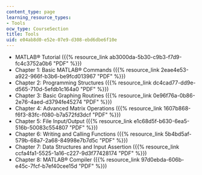```yaml
---
content_type: page
learning_resource_types:
- Tools
ocw_type: CourseSection
title: Tools
uid: e04ab8d0-e52e-07e9-d308-ebd6dbe6f10e
---
```


*   MATLAB® Tutorial ({{% resource_link ab3000da-5b30-c9b3-f7d9-fc4c3752a0b6 "PDF" %}})
*   Chapter 1: Basic MATLAB® Commands ({{% resource_link 2eae4e53-a922-966f-b3b6-be9fcd013967 "PDF" %}})
*   Chapter 2: Programming Structures ({{% resource_link dc4cad77-dd9e-d565-710d-5efdb1c164a0 "PDF" %}})
*   Chapter 3: Basic Graphing Routines ({{% resource_link 0e96f76a-0b86-2e76-4aed-d3794fe45274 "PDF" %}})
*   Chapter 4: Advanced Matrix Operations ({{% resource_link 1607b868-f6f3-83fc-f080-b7a572fd3dcf "PDF" %}})
*   Chapter 5: File Input/Output ({{% resource_link e1c68d5f-b630-6ea5-516b-50083c554807 "PDF" %}})
*   Chapter 6: Writing and Calling Functions ({{% resource_link 5b4bd5af-579b-68a7-2a68-84998e7b7d5c "PDF" %}})
*   Chapter 7: Data Structures and Input Assertion ({{% resource_link ccfa4fa1-5525-1a16-c227-9d3f77428174 "PDF" %}})
*   Chapter 8: MATLAB® Compiler ({{% resource_link 97d0ebda-606b-e45c-7fcf-b7ef40cee15d "PDF" %}})